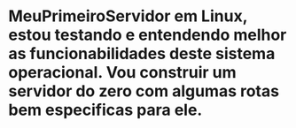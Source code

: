 # MeuPrimeiroServidor em Linux, estou testando e entendendo melhor as funcionabilidades deste sistema operacional. Vou construir um servidor do zero com algumas rotas bem especificas para ele.
